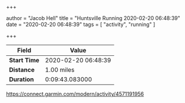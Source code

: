 +++

author = "Jacob Hell"
title = "Huntsville Running 2020-02-20 06:48:39"
date = "2020-02-20 06:48:39"
tags = [
    "activity", "running"
]

+++

<!--more-->

|Field  |Value  |
|--- | --- |
|**Start Time**|2020-02-20 06:48:39|
|**Distance**|1.00 miles|
|**Duration**|0:09:43.083000|

https://connect.garmin.com/modern/activity/4571191956